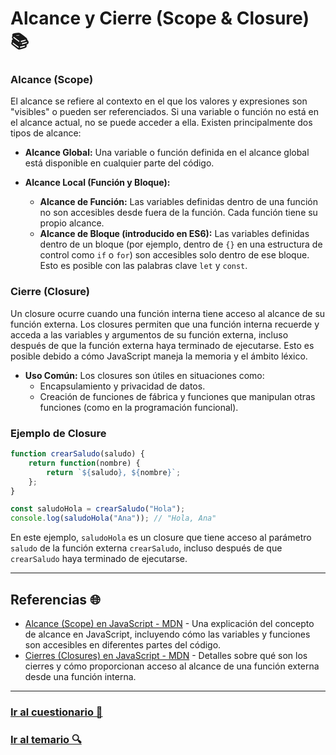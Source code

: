 # Alcance y Cierre (Scope & Closure) 📚

### Alcance (Scope)

El alcance se refiere al contexto en el que los valores y expresiones son "visibles" o pueden ser referenciados. Si una variable o función no está en el alcance actual, no se puede acceder a ella. Existen principalmente dos tipos de alcance:

- **Alcance Global:** Una variable o función definida en el alcance global está disponible en cualquier parte del código.
  
- **Alcance Local (Función y Bloque):**
  - **Alcance de Función:** Las variables definidas dentro de una función no son accesibles desde fuera de la función. Cada función tiene su propio alcance.
  - **Alcance de Bloque (introducido en ES6):** Las variables definidas dentro de un bloque (por ejemplo, dentro de `{}` en una estructura de control como `if` o `for`) son accesibles solo dentro de ese bloque. Esto es posible con las palabras clave `let` y `const`.

### Cierre (Closure)

Un closure ocurre cuando una función interna tiene acceso al alcance de su función externa. Los closures permiten que una función interna recuerde y acceda a las variables y argumentos de su función externa, incluso después de que la función externa haya terminado de ejecutarse. Esto es posible debido a cómo JavaScript maneja la memoria y el ámbito léxico.

- **Uso Común:** Los closures son útiles en situaciones como:
  - Encapsulamiento y privacidad de datos.
  - Creación de funciones de fábrica y funciones que manipulan otras funciones (como en la programación funcional).

### Ejemplo de Closure
```javascript
function crearSaludo(saludo) {
    return function(nombre) {
        return `${saludo}, ${nombre}`;
    };
}

const saludoHola = crearSaludo("Hola");
console.log(saludoHola("Ana")); // "Hola, Ana"
```

En este ejemplo, `saludoHola` es un closure que tiene acceso al parámetro `saludo` de la función externa `crearSaludo`, incluso después de que `crearSaludo` haya terminado de ejecutarse.

---

## Referencias 🌐

- [Alcance (Scope) en JavaScript - MDN](https://developer.mozilla.org/en-US/docs/Glossary/Scope) - Una explicación del concepto de alcance en JavaScript, incluyendo cómo las variables y funciones son accesibles en diferentes partes del código.
- [Cierres (Closures) en JavaScript - MDN](https://developer.mozilla.org/en-US/docs/Web/JavaScript/Closures) - Detalles sobre qué son los cierres y cómo proporcionan acceso al alcance de una función externa desde una función interna.

---

### [Ir al cuestionario 📝](../../cuestionarios/05-funciones/alcance-cierre.md)

### [Ir al temario 🔍](../../readme.md)
